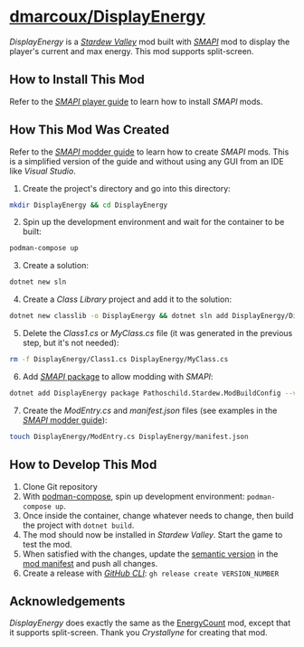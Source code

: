 # <a href="https://github.com/dmarcoux/DisplayEnergy">dmarcoux/DisplayEnergy</a>

_DisplayEnergy_ is a [_Stardew Valley_](https://www.stardewvalley.net/) mod
built with [_SMAPI_](https://smapi.io/) mod to display the player's current and
max energy. This mod supports split-screen.

## How to Install This Mod

Refer to the [_SMAPI_ player
guide](https://stardewvalleywiki.com/Modding:Player_Guide) to learn how to
install _SMAPI_ mods.

## How This Mod Was Created

Refer to the [_SMAPI_ modder
guide](https://stardewvalleywiki.com/Modding:Modder_Guide) to learn how to
create _SMAPI_ mods. This is a simplified version of the guide and without using
any GUI from an IDE like _Visual Studio_.

1. Create the project's directory and go into this directory:

```bash
mkdir DisplayEnergy && cd DisplayEnergy
```

2. Spin up the development environment and wait for the container to be built:

```bash
podman-compose up
```

3. Create a solution:

```bash
dotnet new sln
```

4. Create a _Class Library_ project and add it to the solution:

```bash
dotnet new classlib -o DisplayEnergy && dotnet sln add DisplayEnergy/DisplayEnergy.csproj
```

5. Delete the _Class1.cs_ or _MyClass.cs_ file (it was generated in the previous step, but it's not needed):

```bash
rm -f DisplayEnergy/Class1.cs DisplayEnergy/MyClass.cs
```

6. Add [_SMAPI_ package](https://smapi.io/package/readme) to allow modding with _SMAPI_:

```bash
dotnet add DisplayEnergy package Pathoschild.Stardew.ModBuildConfig --version 4.0.0
```

7. Create the _ModEntry.cs_ and _manifest.json_ files (see examples in the [_SMAPI_ modder guide](https://stardewvalleywiki.com/Modding:Modder_Guide)):

```bash
touch DisplayEnergy/ModEntry.cs DisplayEnergy/manifest.json
```

## How to Develop This Mod

1. Clone Git repository
2. With [podman-compose](https://github.com/containers/podman-compose), spin up development environment: `podman-compose up`.
3. Once inside the container, change whatever needs to change, then build the project with `dotnet build`.
4. The mod should now be installed in _Stardew Valley_. Start the game to test the mod.
5. When satisfied with the changes, update the [semantic version](https://semver.org/) in the [mod manifest](./DisplayEnergy/manifest.json) and push all changes.
6. Create a release with [_GitHub CLI_](https://cli.github.com/): `gh release create VERSION_NUMBER`

## Acknowledgements

_DisplayEnergy_ does exactly the same as the
[EnergyCount](https://github.com/Crystallyne/EnergyCount) mod, except that it
supports split-screen. Thank you _Crystallyne_ for creating that mod.
